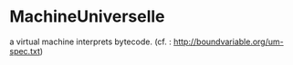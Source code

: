 # MachineUniverselle
a virtual machine interprets bytecode. (cf. : http://boundvariable.org/um-spec.txt)
